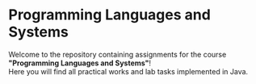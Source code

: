 # Programming Languages and Systems 

Welcome to the repository containing assignments for the course **"Programming Languages and Systems"**!  
Here you will find all practical works and lab tasks implemented in Java.
